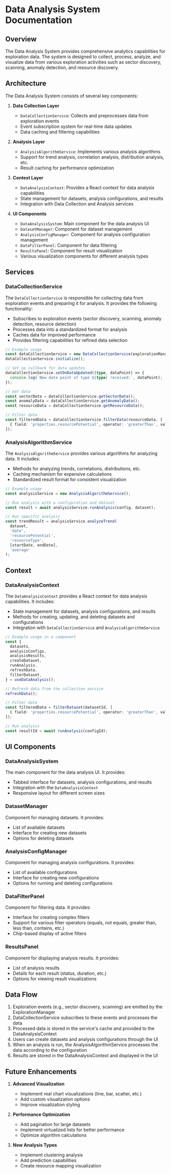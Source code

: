 # Data Analysis System Documentation

## Overview

The Data Analysis System provides comprehensive analytics capabilities for exploration data. The system is designed to collect, process, analyze, and visualize data from various exploration activities such as sector discovery, scanning, anomaly detection, and resource discovery.

## Architecture

The Data Analysis System consists of several key components:

1. **Data Collection Layer**

   - `DataCollectionService`: Collects and preprocesses data from exploration events
   - Event subscription system for real-time data updates
   - Data caching and filtering capabilities

2. **Analysis Layer**

   - `AnalysisAlgorithmService`: Implements various analysis algorithms
   - Support for trend analysis, correlation analysis, distribution analysis, etc.
   - Result caching for performance optimization

3. **Context Layer**

   - `DataAnalysisContext`: Provides a React context for data analysis capabilities
   - State management for datasets, analysis configurations, and results
   - Integration with Data Collection and Analysis services

4. **UI Components**
   - `DataAnalysisSystem`: Main component for the data analysis UI
   - `DatasetManager`: Component for dataset management
   - `AnalysisConfigManager`: Component for analysis configuration management
   - `DataFilterPanel`: Component for data filtering
   - `ResultsPanel`: Component for result visualization
   - Various visualization components for different analysis types

## Services

### DataCollectionService

The `DataCollectionService` is responsible for collecting data from exploration events and preparing it for analysis. It provides the following functionality:

- Subscribes to exploration events (sector discovery, scanning, anomaly detection, resource detection)
- Processes data into a standardized format for analysis
- Caches data for improved performance
- Provides filtering capabilities for refined data selection

```typescript
// Example usage
const dataCollectionService = new DataCollectionService(explorationManager);
dataCollectionService.initialize();

// Set up callback for data updates
dataCollectionService.setOnDataUpdated((type, dataPoint) => {
  console.log(`New data point of type ${type} received:`, dataPoint);
});

// Get data
const sectorData = dataCollectionService.getSectorData();
const anomalyData = dataCollectionService.getAnomalyData();
const resourceData = dataCollectionService.getResourceData();

// Filter data
const filteredData = dataCollectionService.filterData(resourceData, [
  { field: 'properties.resourcePotential', operator: 'greaterThan', value: 50 },
]);
```

### AnalysisAlgorithmService

The `AnalysisAlgorithmService` provides various algorithms for analyzing data. It includes:

- Methods for analyzing trends, correlations, distributions, etc.
- Caching mechanism for expensive calculations
- Standardized result format for consistent visualization

```typescript
// Example usage
const analysisService = new AnalysisAlgorithmService();

// Run analysis with a configuration and dataset
const result = await analysisService.runAnalysis(config, dataset);

// Run specific analysis
const trendResult = analysisService.analyzeTrend(
  dataset,
  'date',
  'resourcePotential',
  'resourceType',
  [startDate, endDate],
  'average'
);
```

## Context

### DataAnalysisContext

The `DataAnalysisContext` provides a React context for data analysis capabilities. It includes:

- State management for datasets, analysis configurations, and results
- Methods for creating, updating, and deleting datasets and configurations
- Integration with `DataCollectionService` and `AnalysisAlgorithmService`

```typescript
// Example usage in a component
const {
  datasets,
  analysisConfigs,
  analysisResults,
  createDataset,
  runAnalysis,
  refreshData,
  filterDataset,
} = useDataAnalysis();

// Refresh data from the collection service
refreshData();

// Filter data
const filteredData = filterDataset(datasetId, [
  { field: 'properties.resourcePotential', operator: 'greaterThan', value: 50 },
]);

// Run analysis
const resultId = await runAnalysis(configId);
```

## UI Components

### DataAnalysisSystem

The main component for the data analysis UI. It provides:

- Tabbed interface for datasets, analysis configurations, and results
- Integration with the `DataAnalysisContext`
- Responsive layout for different screen sizes

### DatasetManager

Component for managing datasets. It provides:

- List of available datasets
- Interface for creating new datasets
- Options for deleting datasets

### AnalysisConfigManager

Component for managing analysis configurations. It provides:

- List of available configurations
- Interface for creating new configurations
- Options for running and deleting configurations

### DataFilterPanel

Component for filtering data. It provides:

- Interface for creating complex filters
- Support for various filter operators (equals, not equals, greater than, less than, contains, etc.)
- Chip-based display of active filters

### ResultsPanel

Component for displaying analysis results. It provides:

- List of analysis results
- Details for each result (status, duration, etc.)
- Options for viewing result visualizations

## Data Flow

1. Exploration events (e.g., sector discovery, scanning) are emitted by the ExplorationManager
2. DataCollectionService subscribes to these events and processes the data
3. Processed data is stored in the service's cache and provided to the DataAnalysisContext
4. Users can create datasets and analysis configurations through the UI
5. When an analysis is run, the AnalysisAlgorithmService processes the data according to the configuration
6. Results are stored in the DataAnalysisContext and displayed in the UI

## Future Enhancements

1. **Advanced Visualization**

   - Implement real chart visualizations (line, bar, scatter, etc.)
   - Add custom visualization options
   - Improve visualization styling

2. **Performance Optimization**

   - Add pagination for large datasets
   - Implement virtualized lists for better performance
   - Optimize algorithm calculations

3. **New Analysis Types**
   - Implement clustering analysis
   - Add prediction capabilities
   - Create resource mapping visualization
